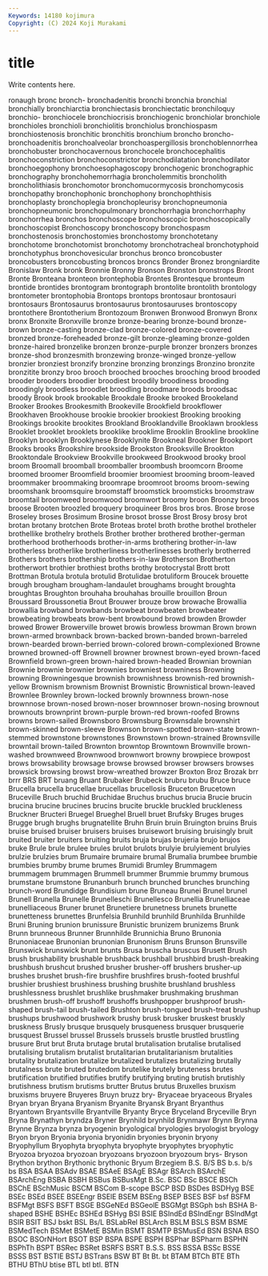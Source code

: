 ```yaml
---
Keywords: 14180 kojimura
Copyright: (C) 2024 Koji Murakami
---
```


# title

Write contents here.



ronaugh bronc bronch- bronchadenitis bronchi bronchia
bronchial bronchially bronchiarctia bronchiectasis bronchiectatic bronchiloquy bronchio- bronchiocele bronchiocrisis bronchiogenic
bronchiolar bronchiole bronchioles bronchioli bronchiolitis bronchiolus bronchiospasm bronchiostenosis bronchitic bronchitis
bronchium broncho broncho- bronchoadenitis bronchoalveolar bronchoaspergillosis bronchoblennorrhea bronchobuster bronchocavernous bronchocele
bronchocephalitis bronchoconstriction bronchoconstrictor bronchodilatation bronchodilator bronchoegophony bronchoesophagoscopy bronchogenic bronchographic bronchography
bronchohemorrhagia broncholemmitis broncholith broncholithiasis bronchomotor bronchomucormycosis bronchomycosis bronchopathy bronchophonic bronchophony
bronchophthisis bronchoplasty bronchoplegia bronchopleurisy bronchopneumonia bronchopneumonic bronchopulmonary bronchorrhagia bronchorrhaphy bronchorrhea
bronchos bronchoscope bronchoscopic bronchoscopically bronchoscopist Bronchoscopy bronchoscopy bronchospasm bronchostenosis bronchostomies
bronchostomy bronchotetany bronchotome bronchotomist bronchotomy bronchotracheal bronchotyphoid bronchotyphus bronchovesicular bronchus
bronco broncobuster broncobusters broncobusting broncos broncs Bronder Bronez brongniardite Bronislaw
Bronk bronk Bronnie Bronny Bronson Bronston bronstrops Bront Bronte Bronteana
bronteon brontephobia Brontes Brontesque bronteum brontide brontides brontogram brontograph brontolite
brontolith brontology brontometer brontophobia Brontops brontops brontosaur brontosauri brontosaurs Brontosaurus
brontosaurus brontosauruses brontoscopy brontothere Brontotherium Brontozoum Bronwen Bronwood Bronwyn Bronx
bronx Bronxite Bronxville bronze bronze-bearing bronze-bound bronze-brown bronze-casting bronze-clad bronze-colored
bronze-covered bronzed bronze-foreheaded bronze-gilt bronze-gleaming bronze-golden bronze-haired bronzelike bronzen bronze-purple
bronzer bronzers bronzes bronze-shod bronzesmith bronzewing bronze-winged bronze-yellow bronzier bronziest
bronzify bronzine bronzing bronzings Bronzino bronzite bronzitite bronzy broo brooch
brooched brooches brooching brood brooded brooder brooders broodier broodiest broodily
broodiness brooding broodingly broodless broodlet broodling broodmare broods broodsac broody
Brook brook brookable Brookdale Brooke brooked Brookeland Brooker Brookes Brookesmith
Brookeville Brookfield brookflower Brookhaven Brookhouse brookie brookier brookiest Brooking brooking
Brookings brookite brookites Brookland Brooklandville Brooklawn brookless Brooklet brooklet brooklets
brooklike brooklime Brooklin Brookline brookline Brooklyn brooklyn Brooklynese Brooklynite Brookneal
Brookner Brookport Brooks brooks Brookshire brookside Brookston Brooksville Brookton Brooktondale
Brookview Brookville brookweed Brookwood brooky brool broom Broomall broomball broomballer
broombush broomcorn Broome broomed broomer Broomfield broomier broomiest brooming broom-leaved
broommaker broommaking broomrape broomroot brooms broom-sewing broomshank broomsquire broomstaff broomstick
broomsticks broomstraw broomtail broomweed broomwood broomwort broomy broon Broonzy broos
broose Brooten broozled broquery broquineer Bros bros bros. Brose brose
Broseley broses Brosimum Brosine brosot brosse Brost Brosy brosy brot
brotan brotany brotchen Brote Broteas brotel broth brothe brothel brotheler
brothellike brothelry brothels Brother brother brothered brother-german brotherhood brotherhoods brother-in-arms
brothering brother-in-law brotherless brotherlike brotherliness brotherlinesses brotherly brotherred Brothers brothers
brothership brothers-in-law Brotherson Brotherton brotherwort brothier brothiest broths brothy brotocrystal
Brott brott Brottman Brotula brotula brotulid Brotulidae brotuliform Broucek brouette
brough brougham brougham-landaulet broughams brought broughta broughtas Broughton brouhaha brouhahas
brouille brouillon Broun Broussard Broussonetia Brout Brouwer brouze brow browache
Browallia browallia browband browbands browbeat browbeaten browbeater browbeating browbeats brow-bent
browbound browd browden Browder browed Brower Browerville browet browis browless
browman Brown brown brown-armed brownback brown-backed brown-banded brown-barreled brown-bearded brown-berried
brown-colored brown-complexioned Browne browned browned-off Brownell browner brownest brown-eyed brown-faced
Brownfield brown-green brown-haired brown-headed Brownian brownian Brownie brownie brownier brownies
browniest browniness Browning browning Browningesque brownish brownishness brownish-red brownish-yellow Brownism
brownism Brownist Brownistic Brownistical brown-leaved Brownlee Brownley brown-locked brownly brownness
brown-nose brownnose brown-nosed brown-noser brownnoser brown-nosing brownout brownouts brownprint brown-purple
brown-red brown-roofed Browns browns brown-sailed Brownsboro Brownsburg Brownsdale brownshirt brown-skinned
brown-sleeve Brownson brown-spotted brown-state brown-stemmed brownstone brownstones Brownstown brown-strained Brownsville
browntail brown-tailed Brownton browntop Browntown Brownville brown-washed brownweed Brownwood brownwort
browny browpiece browpost brows browsability browsage browse browsed browser browsers
browses browsick browsing browst brow-wreathed browzer Broxton Broz Brozak brr
brrr BRS BRT bruang Bruant Brubaker Brubeck brubru brubu Bruce
bruce Brucella brucella brucellae brucellas brucellosis Bruceton Brucetown Bruceville Bruch
bruchid Bruchidae Bruchus bruchus brucia Brucie brucin brucina brucine brucines
brucins brucite bruckle bruckled bruckleness Bruckner Bructeri Bruegel Brueghel Bruell
bruet Brufsky Bruges bruges Brugge brugh brughs brugnatellite Bruhn Bruin
bruin Bruington bruins Bruis bruise bruised bruiser bruisers bruises bruisewort
bruising bruisingly bruit bruited bruiter bruiters bruiting bruits bruja brujas
brujeria brujo brujos bruke Brule brule brulee brules brulot brulots
brulyie brulyiement brulyies brulzie brulzies brum Brumaire brumaire brumal Brumalia
brumbee brumbie brumbies brumby brume brumes Brumidi Brumley Brummagem brummagem
brummagen Brummell brummer Brummie brummy brumous brumstane brumstone Brunanburh brunch
brunched brunches brunching brunch-word Brundidge Brundisium brune Bruneau Brunei Brunel
brunel Brunell Brunella Brunelle Brunelleschi Brunellesco Brunellia Brunelliaceae brunelliaceous Bruner
brunet Brunetiere brunetness brunets brunette brunetteness brunettes Brunfelsia Brunhild brunhild
Brunhilda Brunhilde Bruni Bruning brunion brunissure Brunistic brunizem brunizems Brunk
Brunn brunneous Brunner Brunnhilde Brunnichia Bruno Brunonia Brunoniaceae Brunonian brunonian
Brunonism Bruns Brunson Brunsville Brunswick brunswick brunt brunts Brusa bruscha
bruscus Brusett Brush brush brushability brushable brushback brushball brushbird brush-breaking
brushbush brushcut brushed brusher brusher-off brushers brusher-up brushes brushet brush-fire
brushfire brushfires brush-footed brushful brushier brushiest brushiness brushing brushite brushland
brushless brushlessness brushlet brushlike brushmaker brushmaking brushman brushmen brush-off brushoff
brushoffs brushpopper brushproof brush-shaped brush-tail brush-tailed Brushton brush-tongued brush-treat brushup
brushups brushwood brushwork brushy brusk brusker bruskest bruskly bruskness Brusly
brusque brusquely brusqueness brusquer brusquerie brusquest Brussel brussel Brussels brussels
brustle brustled brustling brusure Brut brut Bruta brutage brutal brutalisation
brutalise brutalised brutalising brutalism brutalist brutalitarian brutalitarianism brutalities brutality brutalization
brutalize brutalized brutalizes brutalizing brutally brutalness brute bruted brutedom brutelike
brutely bruteness brutes brutification brutified brutifies brutify brutifying bruting brutish
brutishly brutishness brutism brutisms brutter Brutus brutus Bruxelles bruxism bruxisms
bruyere Bruyeres Bruyn bruzz bry- Bryaceae bryaceous Bryales Bryan bryan
Bryana Bryanism Bryanite Bryansk Bryant Bryanthus Bryantown Bryantsville Bryantville Bryanty
Bryce Bryceland Bryceville Bryn Bryna Brynathyn bryndza Bryner Brynhild brynhild
Brynmawr Brynn Brynna Brynne Brynza brynza bryogenin bryological bryologies bryologist
bryology Bryon bryon Bryonia bryonia bryonidin bryonies bryonin bryony Bryophyllum
Bryophyta bryophyta bryophyte bryophytes bryophytic Bryozoa bryozoa bryozoan bryozoans bryozoon
bryozoum brys- Bryson Brython brython Brythonic brythonic Bryum Brzegiem B.S.
B/S BS b.s. b/s bs BSA BSAA BSAdv BSAE BSAeE
BSAgE BSAgr BSArch BSArchE BSArchEng BSBA BSBH BSBus BSBusMgt B.Sc.
BSC BSc BSCE BSCh BSChE BSchMusic BSCM BSCom B-scope BSCP
BSD BSDes BSDHyg BSE BSEc BSEd BSEE BSEEngr BSElE BSEM
BSEng BSEP BSES BSF bsf BSFM BSFMgt BSFS BSFT BSGE
BSGeNEd BSGeolE BSGMgt BSGph bsh BSHA B-shaped BSHE BSHEc BSHEd
BSHyg BSI BSIE BSIndEd BSIndEngr BSIndMgt BSIR BSIT BSJ bskt
BSL Bs/L BSLabRel BSLArch BSLM BSLS BSM BSME BSMedTech BSMet
BSMetE BSMin BSMT BSMTP BSMusEd BSN BSNA BSO BSOC BSOrNHort
BSOT BSP BSPA BSPE BSPH BSPhar BSPharm BSPHN BSPhTh BSPT
BSRec BSRet BSRFS BSRT B.S.S. BSS BSSA BSSc BSSE BSSS
BST BSTIE BSTJ BSTrans BSW BT Bt Bt. bt BTAM
BTCh BTE BTh BTHU BThU btise BTL btl btl. BTN
